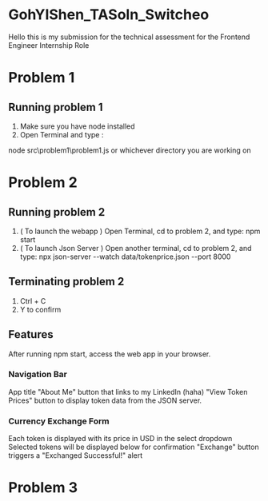# GohYIShen_TASoln_Switcheo

Hello this is my submission for the technical assessment for the Frontend Engineer Internship Role

# Problem 1 
## Running problem 1

1) Make sure you have node installed
2) Open Terminal and type :

node src\problem1\problem1.js or whichever directory you are working on 

# Problem 2
## Running problem 2

1) ( To launch the webapp ) Open Terminal, cd to problem 2, and type: npm start
2) ( To launch Json Server ) Open another terminal, cd to problem 2, and type: npx json-server --watch data/tokenprice.json --port 8000

## Terminating problem 2

1) Ctrl + C
2) Y to confirm 

## Features

After running npm start, access the web app in your browser.

### Navigation Bar
App title
"About Me" button that links to my LinkedIn (haha)
"View Token Prices" button to display token data from the JSON server.

### Currency Exchange Form
Each token is displayed with its price in USD in the select dropdown
Selected tokens will be displayed below for confirmation
"Exchange" button triggers a "Exchanged Successful!" alert

# Problem 3
